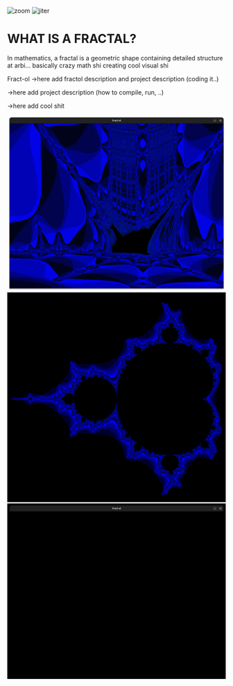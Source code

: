 ![zoom](assets/zoom.gif)
![jiter](assets/jiter.gif)
<!-- ![iterjulia](assets/bl1.png) -->

# WHAT IS A FRACTAL?
In mathematics, a fractal is a geometric shape containing detailed structure at arbi...
basically crazy math shi creating cool visual shi

Fract-ol ->here add fractol description and project description (coding it..)

->here add project description (how to compile, run, ..)

->here add cool shit
<!-- ![iterjulia](assets/smaller.gif) -->

![bship](assets/bship.png)
![Mandelbrot2](assets/m2.png)
![univrs](assets/univrs.gif)

